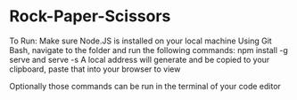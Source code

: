 # Rock-Paper-Scissors
To Run:
Make sure Node.JS is installed on your local machine
Using Git Bash, navigate to the folder and run the following commands:
npm install -g serve and
serve -s
A local address will generate and be copied to your clipboard, paste that into your browser to view

Optionally those commands can be run in the terminal of your code editor
